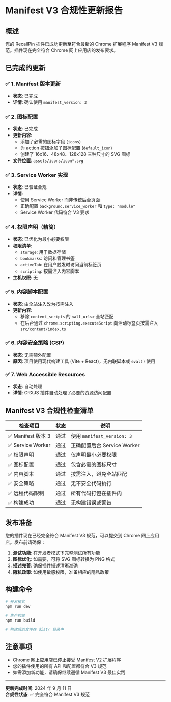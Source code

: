 # Manifest V3 合规性更新报告

## 概述

您的 RecallPin 插件已成功更新至符合最新的 Chrome 扩展程序 Manifest V3 规范。插件现在完全符合 Chrome 网上应用店的发布要求。

## 已完成的更新

### ✅ 1. Manifest 版本更新

- **状态**: 已完成
- **详情**: 确认使用 `manifest_version: 3`

### ✅ 2. 图标配置

- **状态**: 已完成
- **更新内容**:
  - 添加了必需的图标字段 (`icons`)
  - 为 action 按钮添加了图标配置 (`default_icon`)
  - 创建了 16x16、48x48、128x128 三种尺寸的 SVG 图标
- **文件位置**: `assets/icons/icon*.svg`

### ✅ 3. Service Worker 实现

- **状态**: 已验证合规
- **详情**:
  - 使用 Service Worker 而非传统后台页面
  - 正确配置 `background.service_worker` 和 `type: "module"`
  - Service Worker 代码符合 V3 要求

### ✅ 4. 权限声明（精简）

- **状态**: 已优化为最小必要权限
- **权限清单**:
  - `storage`: 用于数据存储
  - `bookmarks`: 访问和管理书签
  - `activeTab`: 在用户触发时访问当前标签页
  - `scripting`: 按需注入内容脚本
- **主机权限**: 无

### ✅ 5. 内容脚本配置

- **状态**: 由全站注入改为按需注入
- **更新内容**:
  - 移除 `content_scripts` 的 `<all_urls>` 全站匹配
  - 在后台通过 `chrome.scripting.executeScript` 向活动标签页按需注入 `src/content/index.ts`

### ✅ 6. 内容安全策略 (CSP)

- **状态**: 无需额外配置
- **原因**: 项目使用现代构建工具 (Vite + React)，无内联脚本或 `eval()` 使用

### ✅ 7. Web Accessible Resources

- **状态**: 自动处理
- **详情**: CRXJS 插件自动处理了必要的资源访问配置

## Manifest V3 合规性检查清单

| 检查项目           | 状态 | 说明                        |
| ------------------ | ---- | --------------------------- |
| ✅ Manifest 版本 3 | 通过 | 使用 `manifest_version: 3`  |
| ✅ Service Worker  | 通过 | 正确配置后台 Service Worker |
| ✅ 权限声明        | 通过 | 仅声明最小必要权限          |
| ✅ 图标配置        | 通过 | 包含必需的图标尺寸          |
| ✅ 内容脚本        | 通过 | 按需注入，避免全站匹配      |
| ✅ 安全策略        | 通过 | 无不安全代码执行            |
| ✅ 远程代码限制    | 通过 | 所有代码打包在插件内        |
| ✅ 构建成功        | 通过 | 无构建错误或警告            |

## 发布准备

您的插件现在已经完全符合 Manifest V3 规范，可以提交到 Chrome 网上应用店。发布前请确保：

1. **测试功能**: 在开发者模式下完整测试所有功能
2. **图标优化**: 如需要，可将 SVG 图标转换为 PNG 格式
3. **描述完善**: 确保插件描述清晰准确
4. **隐私政策**: 如使用敏感权限，准备相应的隐私政策

## 构建命令

```bash
# 开发模式
npm run dev

# 生产构建
npm run build

# 构建后的文件在 dist/ 目录中
```

## 注意事项

- Chrome 网上应用店已停止接受 Manifest V2 扩展程序
- 您的插件使用的所有 API 和配置都符合 V3 规范
- 如需添加新功能，请确保继续遵循 Manifest V3 最佳实践

---

**更新完成时间**: 2024 年 9 月 11 日  
**合规性状态**: ✅ 完全符合 Manifest V3 规范
